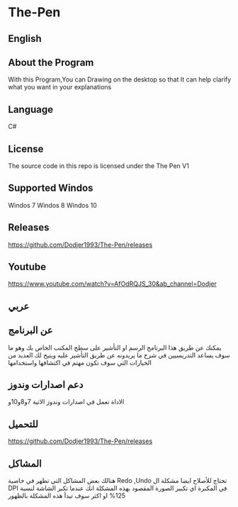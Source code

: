 # The-Pen
 

English
-------

About the Program
-------
With this Program,You can Drawing on the desktop so that It can help clarify what you want in your explanations

Language
-------
C# 

License
-------
The source code in this repo is licensed under the The Pen V1

Supported Windos
------------------
Windos 7
Windos 8
Windos 10

Releases
-------
https://github.com/Dodjer1993/The-Pen/releases

Youtube
------------------
https://www.youtube.com/watch?v=AfOdRQJS_30&ab_channel=Dodjer

عربي
------------------

عن البرنامج
------------------
يمكنك عن طريق هذا البرنامج الرسم او التأشير على سطح المكتب الخاص بك وهو ما سوف يساعد التدريسيين في شرح ما يريدونه عن طريق التأشير عليه
ويتيح لك العديد من الخيارات التي سوف تكون مهتم في اكتشافها واستخدامها


دعم اصدارات وندوز
------------------
الاداة تعمل في  اصدارات وندوز الاتية
7و8و10و

للتحميل
-------
https://github.com/Dodjer1993/The-Pen/releases


المشاكل
-------
هنالك بعض المشاكل التي تظهر في خاصية
Redo ,Undo
تحتاج للأصلاح
ايضا مشكلة ال DPI
في المكبرة اي تكبير الصورة
المقصود بهذه المشكلة انك عندما تكبر الشاشة لنسبة 125% او اكثر سوف تبدأ هذه المشكلة بالظهور





